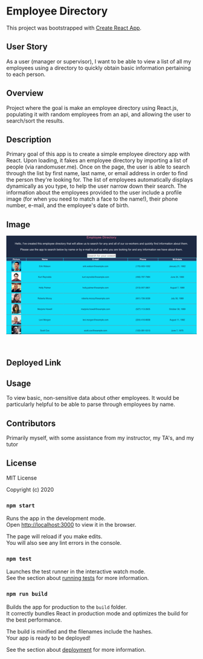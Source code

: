 # Employee Directory

This project was bootstrapped with [Create React App](https://github.com/facebook/create-react-app).

## User Story
As a user (manager or supervisor), I want to be able to view a list of all my employees using a directory to quickly obtain basic information pertaining to each person.

## Overview
Project where the goal is make an employee directory using React.js, populating it with random employees from an api, and allowing the user to search/sort the results.

## Description
Primary goal of this app is to create a simple employee directory app with React. Upon loading, it fakes an employee directory by importing a list of people (via randomuser.me). Once on the page, the user is able to search through the list by first name, last name, or email address in order to find the person they're looking for. The list of employees automatically displays dynamically as you type, to help the user narrow down their search. The information about the employees provided to the user include a profile image (for when you need to match a face to the name!), their phone number, e-mail, and the employee's date of birth.

## Image

![main image](./README_img/employee_directory.png)

&nbsp;

## Deployed Link


## Usage
To view basic, non-sensitive data about other employees. It would be particularly helpful to be able to parse through employees by name.

## Contributors
Primarily myself, with some assistance from my instructor, my TA's, and my tutor

## License
MIT License

Copyright (c) 2020

### `npm start`

Runs the app in the development mode.<br />
Open [http://localhost:3000](http://localhost:3000) to view it in the browser.

The page will reload if you make edits.<br />
You will also see any lint errors in the console.

### `npm test`

Launches the test runner in the interactive watch mode.<br />
See the section about [running tests](https://facebook.github.io/create-react-app/docs/running-tests) for more information.

### `npm run build`

Builds the app for production to the `build` folder.<br />
It correctly bundles React in production mode and optimizes the build for the best performance.

The build is minified and the filenames include the hashes.<br />
Your app is ready to be deployed!

See the section about [deployment](https://facebook.github.io/create-react-app/docs/deployment) for more information.

